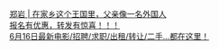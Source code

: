   
[郑岩 | 在家乡这个王国里，父亲像一名外国人](http://www.dianyue.me/archives/724/0qu79kn4pk5bvbpv/)  
[报名有优惠，转发有惊喜！！！](http://www.dianyue.me/archives/357/srl8vyv00ush71pq/)  
[6月16日最新电影/招聘/求职/出租/转让/二手...都在这里！](http://www.dianyue.me/archives/415/ounwd4ogztjrmun9/)